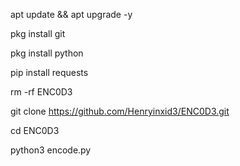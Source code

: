 apt update && apt upgrade -y

pkg install git

pkg install python

pip install requests

rm -rf ENC0D3

git clone https://github.com/Henryinxid3/ENC0D3.git

cd ENC0D3

python3 encode.py
